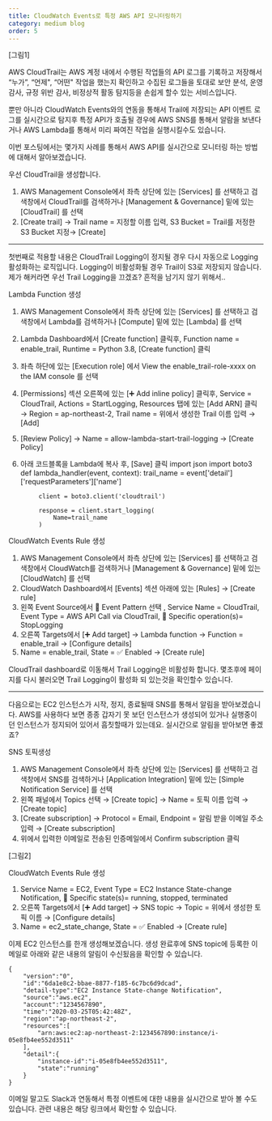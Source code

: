 ```yaml
---
title: CloudWatch Events로 특정 AWS API 모니터링하기
category: medium blog
order: 5
---
```


[그림1]

AWS CloudTrail는 AWS 계정 내에서 수행된 작업들의 API 로그를 기록하고 저장해서 “누가”, “언제", “어떤" 작업을 했는지 확인하고 수집된 로그들을 토대로 보안 분석, 운영 감사, 규정 위반 감사, 비정상적 활동 탐지등을 손쉽게 할수 있는 서비스입니다.

뿐만 아니라 CloudWatch Events와의 연동을 통해서 Trail에 저장되는 API 이벤트 로그를 실시간으로 탐지후 특정 API가 호출될 경우에 AWS SNS를 통해서 알람을 보낸다거나 AWS Lambda를 통해서 미리 짜여진 작업을 실행시킬수도 있습니다.

이번 포스팅에서는 몇가지 사례를 통해서 AWS API를 실시간으로 모니터링 하는 방법에 대해서 알아보겠습니다.

우선 CloudTrail을 생성합니다.

1. AWS Management Console에서 좌측 상단에 있는 [Services] 를 선택하고 검색창에서 CloudTrail를 검색하거나 [Management & Governance] 밑에 있는 [CloudTrail] 를 선택
2. [Create trail] → Trail name = 지정할 이름 입력, S3 Bucket = Trail를 저정한 S3 Bucket 지정→ [Create]

***

첫번째로 적용할 내용은 CloudTrail Logging이 정지될 경우 다시 자동으로 Logging 활성화하는 로직입니다. Logging이 비활성화될 경우 Trail이 S3로 저장되지 않습니다. 제가 해커라면 우선 Trail Logging을 끄겠죠? 흔적을 남기지 않기 위해서..

Lambda Function 생성

1. AWS Management Console에서 좌측 상단에 있는 [Services] 를 선택하고 검색창에서 Lambda를 검색하거나 [Compute] 밑에 있는 [Lambda] 를 선택
2. Lambda Dashboard에서 [Create function] 클릭후, Function name = enable_trail, Runtime = Python 3.8, [Create function] 클릭
3. 좌측 하단에 있는 [Execution role] 에서 View the enable_trail-role-xxxx on the IAM console 를 선택
4. [Permissions] 섹션 오른쪽에 있는 [➕ Add inline policy] 클릭후, Service = CloudTrail, Actions = StartLogging, Resources 탭에 있는 [Add ARN] 클릭 → Region = ap-northeast-2, Trail name = 위에서 생성한 Trail 이름 입력 → [Add]
5. [Review Policy] → Name = allow-lambda-start-trail-logging → [Create Policy]
6. 아래 코드블록을 Lambda에 복사 후, [Save] 클릭
        import json
        import boto3
        def lambda_handler(event, context):
            trail_name = event['detail']['requestParameters']['name']
            
            client = boto3.client('cloudtrail')
            
            response = client.start_logging(
                Name=trail_name
            )

CloudWatch Events Rule 생성

1. AWS Management Console에서 좌측 상단에 있는 [Services] 를 선택하고 검색창에서 CloudWatch를 검색하거나 [Management & Governance] 밑에 있는 [CloudWatch] 를 선택
2. CloudWatch Dashboard에서 [Events] 섹션 아래에 있는 [Rules] → [Create rule]
3. 왼쪽 Event Source에서 🔘 Event Pattern 선택 , Service Name = CloudTrail, Event Type = AWS API Call via CloudTrail, 🔘 Specific operation(s)= StopLogging
4. 오른쪽 Targets에서 [➕ Add target] → Lambda function → Function = enable_trail → [Configure details]
5. Name = enable_trail, State = ✅ Enabled → [Create rule]

CloudTrail dashboard로 이동해서 Trail Logging은 비활성화 합니다. 몇초후에 페이지를 다시 불러오면 Trail Logging이 활성화 되 있는것을 확인할수 있습니다.

***

다음으로는 EC2 인스턴스가 시작, 정지, 종료될때 SNS를 통해서 알림을 받아보겠습니다. AWS를 사용하다 보면 종종 갑자기 못 보던 인스턴스가 생성되어 있거나 실행중이던 인스턴스가 정지되어 있어서 흠칫할때가 있는데요. 실시간으로 알림을 받아보면 좋겠죠?

SNS 토픽생성

1. AWS Management Console에서 좌측 상단에 있는 [Services] 를 선택하고 검색창에서 SNS를 검색하거나 [Application Integration] 밑에 있는 [Simple Notification Service] 를 선택
2. 왼쪽 패널에서 Topics 선택 → [Create topic] → Name = 토픽 이름 입력 → [Create topic]
3. [Create subscription] → Protocol = Email, Endpoint = 알림 받을 이메일 주소 입력 → [Create subscription]
4. 위에서 입력한 이메일로 전송된 인증메일에서 Confirm subscription 클릭   
   
[그림2]

CloudWatch Events Rule 생성

1. Service Name = EC2, Event Type = EC2 Instance State-change Notification, 🔘 Specific state(s)= running, stopped, terminated
2. 오른쪽 Targets에서 [➕ Add target] → SNS topic → Topic = 위에서 생성한 토픽 이름 → [Configure details]
3. Name = ec2_state_change, State = ✅ Enabled → [Create rule]

이제 EC2 인스턴스를 한개 생성해보겠습니다. 생성 완료후에 SNS topic에 등록한 이메일로 아래와 같은 내용의 알림이 수신됬음을 확인할 수 있습니다.

    {
        "version":"0",
        "id":"6da1e8c2-bbae-8877-f185-6c7bc6d9dcad",
        "detail-type":"EC2 Instance State-change Notification",
        "source":"aws.ec2",
        "account":"1234567890",
        "time":"2020-03-25T05:42:48Z",
        "region":"ap-northeast-2",
        "resources":[
            "arn:aws:ec2:ap-northeast-2:1234567890:instance/i-05e8fb4ee552d3511"
        ],
        "detail":{
            "instance-id":"i-05e8fb4ee552d3511",
            "state":"running"
        }
    }

이메일 말고도 Slack과 연동해서 특정 이벤트에 대한 내용을 실시간으로 받아 볼 수도 있습니다. 관련 내용은 해당 링크에서 확인할 수 있습니다.
